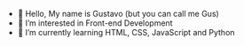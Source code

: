 - 👋 Hello, My name is Gustavo (but you can call me Gus)
- 👀 I’m interested in Front-end Development
- 🌱 I’m currently learning HTML, CSS, JavaScript and Python
